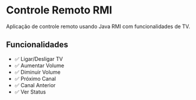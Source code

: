 # Controle Remoto RMI

Aplicação de controle remoto usando Java RMI com funcionalidades de TV.

## Funcionalidades
- ✅ Ligar/Desligar TV
- ✅ Aumentar Volume
- ✅ Diminuir Volume  
- ✅ Próximo Canal
- ✅ Canal Anterior
- ✅ Ver Status
